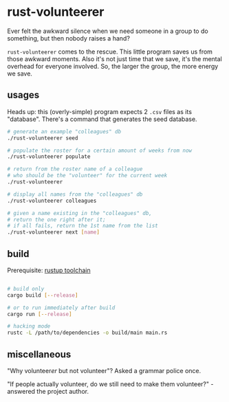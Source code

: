 # rust-volunteerer

Ever felt the awkward silence when we need someone in a group to do something,
but then nobody raises a hand?

`rust-volunteerer` comes to the rescue. This little program saves us from those awkward moments. Also it's not just time that we save, it's the mental overhead
for everyone involved. So, the larger the group, the more energy we save.

## usages

Heads up: this (overly-simple) program expects 2 `.csv` files as its "database". There's a command that generates the seed database.

```bash
# generate an example "colleagues" db
./rust-volunteerer seed

# populate the roster for a certain amount of weeks from now
./rust-volunteerer populate

# return from the roster name of a colleague
# who should be the "volunteer" for the current week
./rust-volunteerer

# display all names from the "colleagues" db
./rust-volunteerer colleagues

# given a name existing in the "colleagues" db,
# return the one right after it;
# if all fails, return the 1st name from the list
./rust-volunteerer next [name]
```

## build

Prerequisite: [rustup toolchain](https://rustup.rs/)

```bash

# build only
cargo build [--release]

# or to run immediately after build
cargo run [--release]

# hacking mode
rustc -L /path/to/dependencies -o build/main main.rs
```

## miscellaneous

"Why volunteer*er* but not volunteer"? Asked a grammar police once.

"If people actually volunteer, do we still need to make them volunteer?" - answered the project author.
